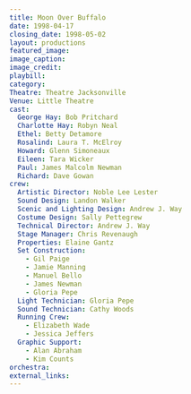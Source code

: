 ```yaml
---
title: Moon Over Buffalo
date: 1998-04-17
closing_date: 1998-05-02
layout: productions
featured_image: 
image_caption:
image_credit:
playbill: 
category: 
Theatre: Theatre Jacksonville
Venue: Little Theatre
cast:
  George Hay: Bob Pritchard
  Charlotte Hay: Robyn Neal
  Ethel: Betty Detamore
  Rosalind: Laura T. McElroy
  Howard: Glenn Simoneaux
  Eileen: Tara Wicker
  Paul: James Malcolm Newman
  Richard: Dave Gowan
crew:
  Artistic Director: Noble Lee Lester
  Sound Design: Landon Walker
  Scenic and Lighting Design: Andrew J. Way
  Costume Design: Sally Pettegrew
  Technical Director: Andrew J. Way
  Stage Manager: Chris Revenaugh
  Properties: Elaine Gantz
  Set Construction:
    - Gil Paige
    - Jamie Manning
    - Manuel Bello
    - James Newman
    - Gloria Pepe
  Light Technician: Gloria Pepe
  Sound Technician: Cathy Woods
  Running Crew:
    - Elizabeth Wade
    - Jessica Jeffers
  Graphic Support:
    - Alan Abraham
    - Kim Counts
orchestra:
external_links:
---
```

